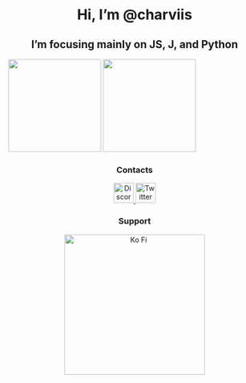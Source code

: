 <h1 align="center"> Hi, I’m @charviis</h1>
<h2 align="center"> I’m focusing mainly on JS, J, and Python </h2>

<div style={{ display: 'flex' }}>
  <img src="https://github-readme-stats.vercel.app/api?username=cahrviis&theme=github_dark&show_icons=true" height="185" />
  <img src="https://github-readme-stats.vercel.app/api/top-langs/?username=charviis&layout=compact&theme=github_dark&langs_count=8" height="185" />
</div>

<h3 align="center">Contacts</h3>

<p align="center">
  <a href="https://discordapp.com/users/829337574849904721">
    <img alt="Discord" width="40px" src="https://cdn3.iconfinder.com/data/icons/social-network-flat-3/100/Discord-256.png" />
    
  </a>
 
  <a href="https://twitter.com/charviis">
    <img alt="Twitter" width="40px" src="https://cdn2.iconfinder.com/data/icons/metro-uinvert-dock/256/Twitter_NEW.png" />
  </a>
  <h3 align="center">Support</h3>

<p align="center">
  <a href="https://ko-fi.com/charviiis">
    <img alt="Ko Fi" width="280px" src="https://ko-fi.com/img/githubbutton_sm.svg"/>
  </a>
  </a>
</p>
   
</p>

<!---
charviis/charviis is a ✨ special ✨ repository because its `README.md` (this file) appears on your GitHub profile.
You can click the Preview link to take a look at your changes.
--->
